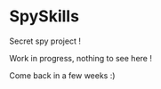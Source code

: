 SpySkills
=========

Secret spy project !

Work in progress, nothing to see here !

Come back in a few weeks :)
